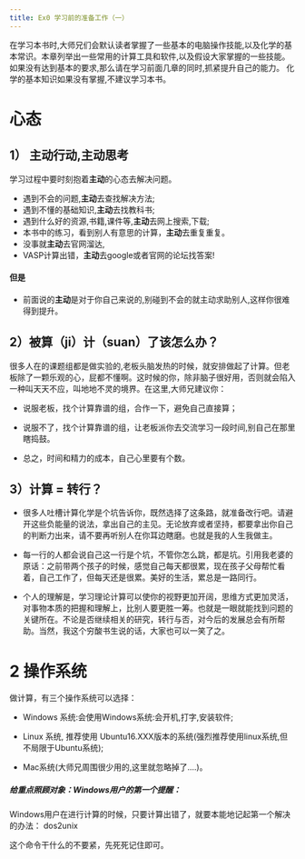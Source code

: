 ```yaml
---
title: Ex0 学习前的准备工作（一）
---
```




在学习本书时,大师兄们会默认读者掌握了一些基本的电脑操作技能,以及化学的基本常识。本章列举出一些常用的计算工具和软件,以及假设大家掌握的一些技能。如果没有达到基本的要求,那么请在学习前面几章的同时,抓紧提升自己的能力。 化学的基本知识如果没有掌握,不建议学习本书。 



# 心态

## 1） 主动行动,主动思考

学习过程中要时刻抱着**主动**的心态去解决问题。

* 遇到不会的问题,**主动**去查找解决方法;
* 遇到不懂的基础知识,**主动**去找教科书;
* 遇到什么好的资源,书籍,课件等,**主动**去网上搜索,下载;
* 本书中的练习，看到别人有意思的计算，**主动**去重复重复。
* 没事就**主动**去官网溜达,
* VASP计算出错，**主动**去google或者官网的论坛找答案!

#### **但是**

* 前面说的**主动**是对于你自己来说的,别碰到不会的就主动求助别人,这样你很难得到提升。

##  2）被算（ji）计（suan）了该怎么办？

很多人在的课题组都是做实验的,老板头脑发热的时候，就安排做起了计算。但老板除了一颗乐观的心，屁都不懂啊。这时候的你，除非脑子很好用，否则就会陷入一种叫天天不应，叫地地不灵的境界。在这里,大师兄建议你：

* 说服老板，找个计算靠谱的组，合作一下，避免自己直接算；
* 说服不了，找个计算靠谱的组，让老板派你去交流学习一段时间,别自己在那里瞎捣鼓。

* 总之，时间和精力的成本，自己心里要有个数。

## 3）计算 = 转行？

* 很多人吐槽计算化学是个坑告诉你，既然选择了这条路，就准备改行吧。请避开这些负能量的说法，拿出自己的主见。无论放弃或者坚持，都要拿出你自己的判断力出来，请不要再听别人在你耳边瞎磨。也就是我的人生我做主。

* 每一行的人都会说自己这一行是个坑，不管你怎么跳，都是坑。引用我老婆的原话：之前带两个孩子的时候，感觉自己每天都很累，现在孩子父母帮忙看着，自己工作了，但每天还是很累。美好的生活，累总是一路同行。
* 个人的理解是，学习理论计算可以使你的视野更加开阔，思维方式更加灵活，对事物本质的把握和理解上，比别人要更胜一筹。也就是一眼就能找到问题的关键所在。不论是否继续相关的研究，转行与否，对今后的发展总会有所帮助。当然，我这个穷酸书生说的话，大家也可以一笑了之。



# 2  **操作系统**

做计算，有三个操作系统可以选择：

- Windows 系统:会使用Windows系统:会开机,打字,安装软件;
- Linux 系统, 推荐使用 Ubuntu16.XXX版本的系统(强烈推荐使用linux系统,但不局限于Ubuntu系统);

- Mac系统(大师兄周围很少用的,这里就忽略掉了....)。



##### 给重点照顾对象：Windows用户的第一个提醒：

Windows用户在进行计算的时候，只要计算出错了，就要本能地记起第一个解决的办法： dos2unix 

这个命令干什么的不要紧，先死死记住即可。

